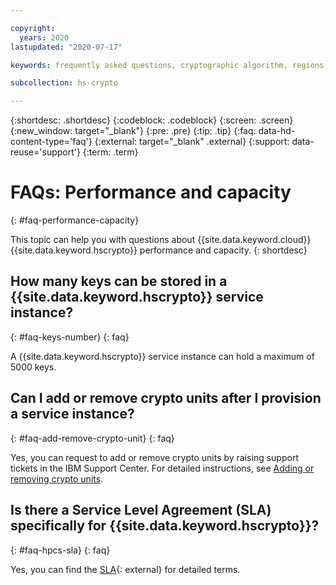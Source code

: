 ```yaml
---

copyright:
  years: 2020
lastupdated: "2020-07-17"

keywords: frequently asked questions, cryptographic algorithm, regions, pricing, security compliance, key ceremony, critical security parameters, cryptographic module, security Level, fips, performance, capacity

subcollection: hs-crypto

---
```


{:shortdesc: .shortdesc}
{:codeblock: .codeblock}
{:screen: .screen}
{:new_window: target="_blank"}
{:pre: .pre}
{:tip: .tip}
{:faq: data-hd-content-type='faq'}
{:external: target="_blank" .external}
{:support: data-reuse='support'}
{:term: .term}

# FAQs: Performance and capacity
{: #faq-performance-capacity}

This topic can help you with questions about {{site.data.keyword.cloud}} {{site.data.keyword.hscrypto}} performance and capacity.
{: shortdesc}

## How many keys can be stored in a {{site.data.keyword.hscrypto}} service instance?
{: #faq-keys-number}
{: faq}

A {{site.data.keyword.hscrypto}} service instance can hold a maximum of 5000 keys.

<!--
## How many cryptographic operations per second can {{site.data.keyword.hscrypto}} perform?
{: #faq-cryptographic-operations-number}
{: faq}

*Answers needed*
-->

## Can I add or remove crypto units after I provision a service instance?
{: #faq-add-remove-crypto-unit}
{: faq}

Yes, you can request to add or remove crypto units by raising support tickets in the IBM Support Center. For detailed instructions, see [Adding or removing crypto units](/docs/hs-crypto?topic=hs-crypto-add-remove-crypto-units).

## Is there a Service Level Agreement (SLA) specifically for {{site.data.keyword.hscrypto}}?
{: #faq-hpcs-sla}
{: faq}

Yes, you can find the [SLA](https://www-03.ibm.com/software/sla/sladb.nsf/sla/bm-8506-01){: external} for detailed terms.
